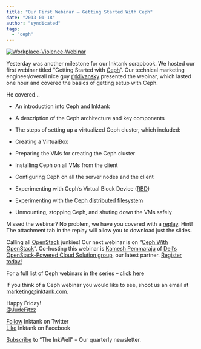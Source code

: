 ```yaml
---
title: "Our First Webinar – Getting Started With Ceph"
date: "2013-01-18"
author: "syndicated"
tags: 
  - "ceph"
---
```


[![](images/Workplace-Violence-Webinar-e1358536924128.png "Workplace-Violence-Webinar")](http://www.inktank.com/wp-content/uploads/2013/01/Workplace-Violence-Webinar-e1358536924128.png "Workplace-Violence-Webinar")

Yesterday was another milestone for our Inktank scrapbook. We hosted our first webinar titled “Getting Started with [Ceph](http://ceph.com/ceph-storage/)”. Our technical marketing engineer/overall nice guy [@klivansky](https://twitter.com/klivansky) presented the webinar, which lasted one hour and covered the basics of getting setup with Ceph.

He covered…

- An introduction into Ceph and Inktank
- A description of the Ceph architecture and key components
- The steps of setting up a virtualized Ceph cluster, which included:

- Creating a VirtualBox
- Preparing the VMs for creating the Ceph cluster
- Installing Ceph on all VMs from the client
- Configuring Ceph on all the server nodes and the client
- Experimenting with Ceph’s Virtual Block Device ([RBD](http://ceph.com/ceph-storage/block-storage/))
- Experimenting with the [Ceph distributed filesystem](http://ceph.com/ceph-storage/file-system/)
- Unmounting, stopping Ceph, and shuting down the VMs safely

Missed the webinar? No problem, we have you covered with a [replay](https://www.brighttalk.com/webcast/8847/63173). Hint! The attachment tab in the replay will allow you to download just the slides.

Calling all [OpenStack](http://www.openstack.org/) junkies! Our next webinar is on “[Ceph With OpenStack](https://www.brighttalk.com/webcast/8847/63177)”. Co-hosting this webinar is [Kamesh Pemmaraju](https://twitter.com/kpemmaraju) of [Dell’s OpenStack-Powered Cloud Solution group](http://content.dell.com/us/en/enterprise/by-need-it-productivity-data-center-change-response-openstack-cloud), our latest partner. [Register today!](https://www.brighttalk.com/webcast/8847/63177)

For a full list of Ceph webinars in the series – [click here](http://www.inktank.com/news-events/webinars/)

If you think of a Ceph webinar you would like to see, shoot us an email at [marketing@inktank.com](mailto:marketing@inktank.com).

Happy Friday!  
[@JudeFitzz](https://twitter.com/JudeFitzz)

[Follow](https://twitter.com/inktank) Inktank on Twitter  
[Like](https://www.facebook.com/inktank) Inktank on Facebook

[Subscribe](http://www.inktank.com/newsletter-signup/) to “The InkWell” – Our quarterly newsletter.

